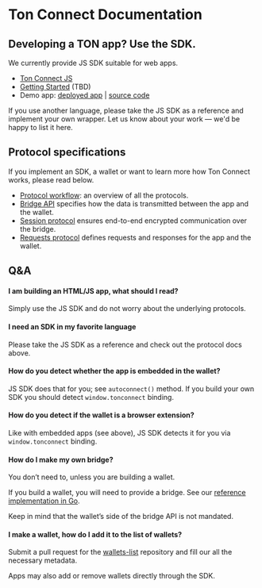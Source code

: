 # Ton Connect Documentation

## Developing a TON app? Use the SDK.

We currently provide JS SDK suitable for web apps.

* [Ton Connect JS](https://github.com/ton-connect/sdk)
* [Getting Started](#TBD) (TBD)
* Demo app: [deployed app](https://ton-connect.github.io/demo-dapp/) | [source code](https://github.com/ton-connect/demo-dapp)

If you use another language, please take the JS SDK as a reference and implement your own wrapper. Let us know about your work — we'd be happy to list it here.

## Protocol specifications

If you implement an SDK, a wallet or want to learn more how Ton Connect works, please read below.

* [Protocol workflow](workflows.md): an overview of all the protocols.
* [Bridge API](bridge.md) specifies how the data is transmitted between the app and the wallet.
* [Session protocol](session.md) ensures end-to-end encrypted communication over the bridge.
* [Requests protocol](requests-responses.md) defines requests and responses for the app and the wallet.

## Q&A

#### I am building an HTML/JS app, what should I read?

Simply use the JS SDK and do not worry about the underlying protocols.

#### I need an SDK in my favorite language

Please take the JS SDK as a reference and check out the protocol docs above.

#### How do you detect whether the app is embedded in the wallet? 

JS SDK does that for you; see `autoconnect()` method. If you build your own SDK you should detect `window.tonconnect` binding.

#### How do you detect if the wallet is a browser extension? 

Like with embedded apps (see above), JS SDK detects it for you via `window.tonconnect` binding.

#### How do I make my own bridge? 

You don’t need to, unless you are building a wallet.

If you build a wallet, you will need to provide a bridge. See our [reference implementation in Go](https://github.com/ton-connect/bridge).

Keep in mind that the wallet’s side of the bridge API is not mandated.

#### I make a wallet, how do I add it to the list of wallets? 

Submit a pull request for the [wallets-list](https://github.com/ton-connect/wallets-list) repository and fill our all the necessary metadata.

Apps may also add or remove wallets directly through the SDK.
